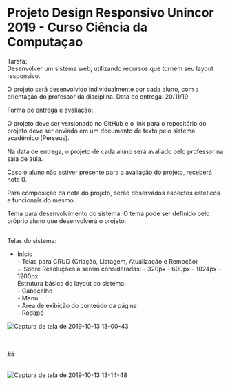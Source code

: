 # Projeto Design  Responsivo Unincor 2019 - Curso Ciência da Computaçao 
Tarefa:<br>
</i>Desenvolver um sistema web, utilizando recursos que tornem seu layout responsivo.</i><br>
  
 O projeto será desenvolvido individualmente por cada aluno, com a orientação do professor da disciplina. Data de entrega: 20/11/19 <br>
 
 Forma de entrega e avaliação: <br>
 
 O projeto deve ser versionado no GitHub e o link para o repositório do projeto deve ser enviado em um documento de texto pelo sistema acadêmico (Perseus).<br>
 
Na data de entrega, o projeto de cada aluno será avaliado pelo professor na sala de aula. <br>

Caso o aluno não estiver presente para a avaliação do projeto, receberá nota 0.<br>

Para composição da nota do projeto, serão observados aspectos estéticos e funcionais do mesmo.<br>

Tema para desenvolvimento do sistema: O tema pode ser definido pelo próprio aluno que desenvolverá o projeto.<br>
##
Telas do sistema:<br> 

- Início <br>- Telas para CRUD (Criação, Listagem, Atualização e Remoção) <br>.- Sobre Resoluções a serem consideradas: - 320px - 600px - 1024px - 1200px <br>Estrutura básica do layout do sistema: <br>- Cabeçalho <br>- Menu <br>- Área de exibição do conteúdo da página <br>- Rodapé

![Captura de tela de 2019-10-13 13-00-43](https://user-images.githubusercontent.com/27355729/66718524-48f20a80-edbb-11e9-8f35-44b2222bc0a6.png)

<br>
<br>
##
<br>
<br>

![Captura de tela de 2019-10-13 13-14-48](https://user-images.githubusercontent.com/27355729/66718559-9b332b80-edbb-11e9-8ddb-c2f5ebf42c35.png)



